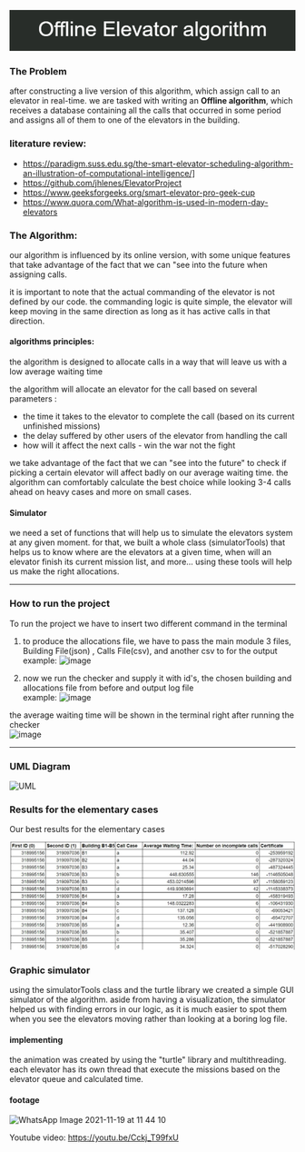 
![alt text](https://github.com/noamv2/offlineElevator/blob/main/pics/Offline_Elevator_algorithm.png)


### The Problem

after constructing a live version of this algorithm, which assign call to an elevator in real-time. we are tasked with writing an **Offline algorithm**, which receives a database containing all the calls that occurred in some period and assigns all of them to one of the elevators in the building. 
### literature review:


- https://paradigm.suss.edu.sg/the-smart-elevator-scheduling-algorithm-an-illustration-of-computational-intelligence/]
- https://github.com/jhlenes/ElevatorProject
- https://www.geeksforgeeks.org/smart-elevator-pro-geek-cup
- https://www.quora.com/What-algorithm-is-used-in-modern-day-elevators
### The Algorithm:
our algorithm is influenced by its online version, with some unique features that take advantage of the fact that we can "see into the future when assigning calls.

it is important to note that the actual commanding of the elevator is not defined by our code. the commanding logic is quite simple, the elevator will keep moving in the same direction as long as it has active calls in that direction.

#### algorithms principles:
the algorithm is designed to allocate calls in a way that will leave us with a low average waiting time

the algorithm will allocate an elevator for the call based on several parameters :
- the time it takes to the elevator to complete the call (based on its current unfinished missions)
- the delay suffered by other users of the elevator from handling the call
- how will it affect the next calls - win the war not the fight

we take advantage of the fact that we can "see into the future" to check if picking a certain elevator will affect badly on our average waiting time. the algorithm can comfortably calculate the best choice while looking 3-4 calls ahead on heavy cases and more on small cases.


#### Simulator
we need a set of functions that will help us to simulate the elevators system at any given moment. for that, we built a whole class (simulatorTools)
that helps us to know where are the elevators at a given time, when will an elevator finish its current mission list, and more...
using these tools will help us make the right allocations.

<hr>

### How to run the project

To run the project we have to insert two different command in the terminal <br>
1) to produce the allocations file,  we have to pass the main module 3 files, Building File(json) , Calls File(csv), and another csv to for the output
<br> example:
![image](https://user-images.githubusercontent.com/74304423/142473541-f54f52c0-ce7a-4a92-91fa-1bde2c9ca1b9.png)


2) now we run the checker and supply it with id's, the chosen building and allocations file from before and output log file
<br> example: 
![image](https://user-images.githubusercontent.com/74304423/142473273-b6c2b310-6f0a-436d-940a-23438206fab6.png)

the average waiting time will be shown in the terminal right after running the checker
<br>
![image](https://user-images.githubusercontent.com/74304423/142474384-e591b7a2-9bf7-4490-a304-8320488cb43e.png)

<hr>

### UML Diagram

![UML](https://user-images.githubusercontent.com/74304423/142268875-f4ae05f6-f5fe-46d5-bdc0-8f462576023f.png)


### Results for the elementary cases
Our best results for the elementary cases

![resulat table](https://github.com/noamv2/offlineElevator/blob/main/pics/result%20table.jfif)



### Graphic simulator

using the simulatorTools class and the turtle library we created a simple GUI simulator of the algorithm.
aside from having a visualization, the simulator helped us with finding errors in our logic, as it is much easier to spot them
when you see the elevators moving rather than looking at a boring log file.

#### implementing
the animation was created by using the "turtle" library and multithreading. each elevator has its own thread that execute the missions based
on the elevator queue and calculated time. 

#### footage

![WhatsApp Image 2021-11-19 at 11 44 10](https://user-images.githubusercontent.com/74304423/142602881-fec16953-6dc2-4a62-82f3-7aab1a0717ec.jpeg)



Youtube video: https://youtu.be/Cckj_T99fxU

